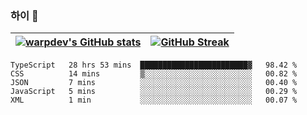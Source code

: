 
### 하이 👋
[![warpdev's GitHub stats](https://github-readme-stats.vercel.app/api?username=warpdev&show_icons=true&theme=vue-dark)](#) |[![GitHub Streak](https://github-readme-streak-stats.herokuapp.com/?user=warpdev&theme=dark)](#)
--- | --- |
<!--START_SECTION:waka-->

```text
TypeScript   28 hrs 53 mins  ████████████████████████▓   98.42 %
CSS          14 mins         ▒░░░░░░░░░░░░░░░░░░░░░░░░   00.82 %
JSON         7 mins          ░░░░░░░░░░░░░░░░░░░░░░░░░   00.40 %
JavaScript   5 mins          ░░░░░░░░░░░░░░░░░░░░░░░░░   00.29 %
XML          1 min           ░░░░░░░░░░░░░░░░░░░░░░░░░   00.07 %
```

<!--END_SECTION:waka-->

<!--
**warpdev/warpdev** is a ✨ _special_ ✨ repository because its `README.md` (this file) appears on your GitHub profile.

Here are some ideas to get you started:

- 🔭 I’m currently working on ...
- 🌱 I’m currently learning ...
- 👯 I’m looking to collaborate on ...
- 🤔 I’m looking for help with ...
- 💬 Ask me about ...
- 📫 How to reach me: ...
- 😄 Pronouns: ...
- ⚡ Fun fact: ...
-->
